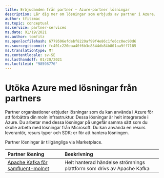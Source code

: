 ```yaml
---
title: Erbjudanden från partner – Azure-partner lösningar
description: Lär dig mer om lösningar som erbjuds av partner i Azure.
author: tfitzmac
ms.topic: conceptual
ms.service: partner-services
ms.date: 01/19/2021
ms.author: tomfitz
ms.openlocfilehash: 6779596efdebf8220af99f4e86c1fe6cc0ec90d6
ms.sourcegitcommit: fc401c220eaa40f6b3c8344db84b801aa9ff7185
ms.translationtype: MT
ms.contentlocale: sv-SE
ms.lasthandoff: 01/20/2021
ms.locfileid: "98598776"
---
```

# <a name="extend-azure-with-solutions-from-partners"></a>Utöka Azure med lösningar från partners

Partner organisationer erbjuder lösningar som du kan använda i Azure för att förbättra din moln infrastruktur. Dessa lösningar är helt integrerade i Azure. Du arbetar med dessa lösningar på ungefär samma sätt som du skulle arbeta med lösningar från Microsoft. Du kan använda en resurs leverantör, resurs typer och SDK: er för att hantera lösningen.

Partner lösningar är tillgängliga via Marketplace.

| Partner lösning | Beskrivning |
| :--- | :--- |
| [Apache Kafka för samfluent-molnet](./apache-kafka-confluent-cloud/overview.md) | Helt hanterad händelse strömnings plattform som drivs av Apache Kafka |
